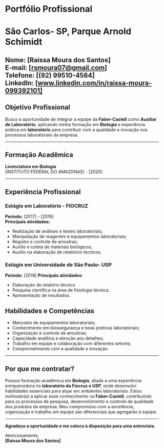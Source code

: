 # Portfólio Profissional
# **São Carlos- SP, Parque Arnold Schimidt**

**Nome:** [Raissa Moura dos Santos]  
**E-mail:** [rsmoura07@gmail.com]  
**Telefone:** [(92) 99510-4564]  
**LinkedIn:** [www.linkedin.com/in/raissa-moura-099392101]  
---

## **Objetivo Profissional**

Busco a oportunidade de integrar a equipe da **Faber-Castell** como **Auxiliar de Laboratório**, aplicando minha formação em **Biologia** e experiência prática em **laboratório** para contribuir com a qualidade e inovação nos processos laboratoriais da empresa.

---

## **Formação Acadêmica**

**Licenciatura em Biologia**  
[INSTITUTO FEDERAL DO AMAZONAS] - [2020]

---

## **Experiência Profissional**

### **Estágio em Laboratório - FIOCRUZ**  
**Período:** [2017] - [2019]  
**Principais atividades:**  
- Realização de análises e testes laboratoriais;  
- Manipulação de reagentes e equipamentos laboratoriais;  
- Registro e controle de amostras;
- Auxílio e coleta de materiais biológicos;
- Auxílio na elaboração de relatórios técnicos.

### **Estágio em Universidade de São Paulo- USP**  
  **Período:** [2018] 
**Principais atividades:**  
- Elaboração de relatório técnico
- Pesquisa científica na área de fisiologia térmica.
- Apresentação de resultados.
  
## **Habilidades e Competências**

- Manuseio de equipamentos laboratoriais;
- Conhecimento em biossegurança e boas práticas laboratoriais;
- Organização e controle de amostras;
- Capacidade analítica e atenção aos detalhes;
- Trabalho em equipe e colaboração com diferentes setores;
- Comprometimento com a qualidade e inovação.

---
## **Por que me contratar?**

Possuo formação acadêmica em **Biologia**, aliada a uma experiência enriquecedora no **laboratório da Fiocruz e USP**, onde desenvolvi habilidades essenciais para atuar em ambientes laboratoriais. Estou motivado(a) a aplicar esse conhecimento na **Faber-Castell**, contribuindo para os processos de pesquisa, desenvolvimento e controle de qualidade dos produtos da empresa. Meu compromisso com a excelência, organização e trabalho em equipe são diferenciais que agregarão à equipe.

---

**Agradeço a oportunidade e me coloco à disposição para uma entrevista.**

Atenciosamente,  
**[Raissa Moura dos Santos]**

